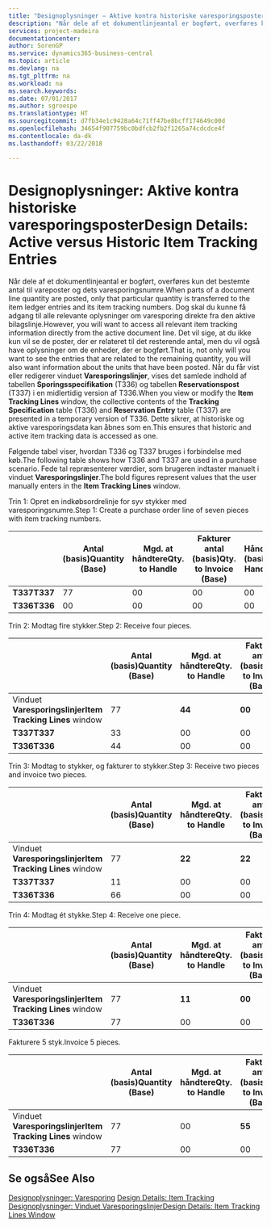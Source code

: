 ```yaml
---
title: "Designoplysninger – Aktive kontra historiske varesporingsposter | Microsoft Docs"
description: "Når dele af et dokumentlinjeantal er bogført, overføres kun det bestemte antal til vareposter og dets varesporingsnumre. Dog skal du kunne få adgang til alle relevante oplysninger om varesporing direkte fra den aktive bilagslinje. Det vil sige, at du ikke kun vil se de poster, der er relateret til det resterende antal, men du vil også have oplysninger om de enheder, der er bogført. Når du får vist eller redigerer vinduet **Varesporingslinjer**, vises det samlede indhold af tabellen **Sporingsspecifikation** (T336) og tabellen **Reservationspost** (T337) i en midlertidig version af T336. Dette sikrer, at historiske og aktive varesporingsdata kan åbnes som en."
services: project-madeira
documentationcenter: 
author: SorenGP
ms.service: dynamics365-business-central
ms.topic: article
ms.devlang: na
ms.tgt_pltfrm: na
ms.workload: na
ms.search.keywords: 
ms.date: 07/01/2017
ms.author: sgroespe
ms.translationtype: HT
ms.sourcegitcommit: d7fb34e1c9428a64c71ff47be8bcff174649c00d
ms.openlocfilehash: 34654f907759bc0bdfcb2fb2f1265a74cdcdce4f
ms.contentlocale: da-dk
ms.lasthandoff: 03/22/2018

---
```

# <a name="design-details-active-versus-historic-item-tracking-entries"></a><span data-ttu-id="85e49-107">Designoplysninger: Aktive kontra historiske varesporingsposter</span><span class="sxs-lookup"><span data-stu-id="85e49-107">Design Details: Active versus Historic Item Tracking Entries</span></span>
<span data-ttu-id="85e49-108">Når dele af et dokumentlinjeantal er bogført, overføres kun det bestemte antal til vareposter og dets varesporingsnumre.</span><span class="sxs-lookup"><span data-stu-id="85e49-108">When parts of a document line quantity are posted, only that particular quantity is transferred to the item ledger entries and its item tracking numbers.</span></span> <span data-ttu-id="85e49-109">Dog skal du kunne få adgang til alle relevante oplysninger om varesporing direkte fra den aktive bilagslinje.</span><span class="sxs-lookup"><span data-stu-id="85e49-109">However, you will want to access all relevant item tracking information directly from the active document line.</span></span> <span data-ttu-id="85e49-110">Det vil sige, at du ikke kun vil se de poster, der er relateret til det resterende antal, men du vil også have oplysninger om de enheder, der er bogført.</span><span class="sxs-lookup"><span data-stu-id="85e49-110">That is, not only will you want to see the entries that are related to the remaining quantity, you will also want information about the units that have been posted.</span></span> <span data-ttu-id="85e49-111">Når du får vist eller redigerer vinduet **Varesporingslinjer**, vises det samlede indhold af tabellen **Sporingsspecifikation** (T336) og tabellen **Reservationspost** (T337) i en midlertidig version af T336.</span><span class="sxs-lookup"><span data-stu-id="85e49-111">When you view or modify the **Item Tracking Lines** window, the collective contents of the **Tracking Specification** table (T336) and **Reservation Entry** table (T337) are presented in a temporary version of T336.</span></span> <span data-ttu-id="85e49-112">Dette sikrer, at historiske og aktive varesporingsdata kan åbnes som en.</span><span class="sxs-lookup"><span data-stu-id="85e49-112">This ensures that historic and active item tracking data is accessed as one.</span></span>  

 <span data-ttu-id="85e49-113">Følgende tabel viser, hvordan T336 og T337 bruges i forbindelse med køb.</span><span class="sxs-lookup"><span data-stu-id="85e49-113">The following table shows how T336 and T337 are used in a purchase scenario.</span></span> <span data-ttu-id="85e49-114">Fede tal repræsenterer værdier, som brugeren indtaster manuelt i vinduet **Varesporingslinjer**.</span><span class="sxs-lookup"><span data-stu-id="85e49-114">The bold figures represent values that the user manually enters in the **Item Tracking Lines** window.</span></span>  

 <span data-ttu-id="85e49-115">Trin 1: Opret en indkøbsordrelinje for syv stykker med varesporingsnumre.</span><span class="sxs-lookup"><span data-stu-id="85e49-115">Step 1: Create a purchase order line of seven pieces with item tracking numbers.</span></span>  

||<span data-ttu-id="85e49-116">**Antal (basis)**</span><span class="sxs-lookup"><span data-stu-id="85e49-116">**Quantity (Base)**</span></span>|<span data-ttu-id="85e49-117">**Mgd. at håndtere**</span><span class="sxs-lookup"><span data-stu-id="85e49-117">**Qty. to Handle**</span></span>|<span data-ttu-id="85e49-118">**Fakturer antal (basis)**</span><span class="sxs-lookup"><span data-stu-id="85e49-118">**Qty. to Invoice (Base)**</span></span>|<span data-ttu-id="85e49-119">**Håndteret antal (basis)**</span><span class="sxs-lookup"><span data-stu-id="85e49-119">**Quantity Handled (Base)**</span></span>|<span data-ttu-id="85e49-120">**Faktureret antal (basis)**</span><span class="sxs-lookup"><span data-stu-id="85e49-120">**Quantity Invoiced (Base)**</span></span>|  
|-|----------------------------------------------|--------------------------------------------|------------------------------------------------------|-------------------------------------------------------|--------------------------------------------------------|  
|<span data-ttu-id="85e49-121">**T337**</span><span class="sxs-lookup"><span data-stu-id="85e49-121">**T337**</span></span>|<span data-ttu-id="85e49-122">7</span><span class="sxs-lookup"><span data-stu-id="85e49-122">7</span></span>|<span data-ttu-id="85e49-123">0</span><span class="sxs-lookup"><span data-stu-id="85e49-123">0</span></span>|<span data-ttu-id="85e49-124">0</span><span class="sxs-lookup"><span data-stu-id="85e49-124">0</span></span>|<span data-ttu-id="85e49-125">0</span><span class="sxs-lookup"><span data-stu-id="85e49-125">0</span></span>|<span data-ttu-id="85e49-126">0</span><span class="sxs-lookup"><span data-stu-id="85e49-126">0</span></span>|  
|<span data-ttu-id="85e49-127">**T336**</span><span class="sxs-lookup"><span data-stu-id="85e49-127">**T336**</span></span>|<span data-ttu-id="85e49-128">0</span><span class="sxs-lookup"><span data-stu-id="85e49-128">0</span></span>|<span data-ttu-id="85e49-129">0</span><span class="sxs-lookup"><span data-stu-id="85e49-129">0</span></span>|<span data-ttu-id="85e49-130">0</span><span class="sxs-lookup"><span data-stu-id="85e49-130">0</span></span>|<span data-ttu-id="85e49-131">0</span><span class="sxs-lookup"><span data-stu-id="85e49-131">0</span></span>|<span data-ttu-id="85e49-132">0</span><span class="sxs-lookup"><span data-stu-id="85e49-132">0</span></span>|  

 <span data-ttu-id="85e49-133">Trin 2: Modtag fire stykker.</span><span class="sxs-lookup"><span data-stu-id="85e49-133">Step 2: Receive four pieces.</span></span>  

||<span data-ttu-id="85e49-134">**Antal (basis)**</span><span class="sxs-lookup"><span data-stu-id="85e49-134">**Quantity (Base)**</span></span>|<span data-ttu-id="85e49-135">**Mgd. at håndtere**</span><span class="sxs-lookup"><span data-stu-id="85e49-135">**Qty. to Handle**</span></span>|<span data-ttu-id="85e49-136">**Fakturer antal (basis)**</span><span class="sxs-lookup"><span data-stu-id="85e49-136">**Qty. to Invoice (Base)**</span></span>|<span data-ttu-id="85e49-137">**Håndteret antal (basis)**</span><span class="sxs-lookup"><span data-stu-id="85e49-137">**Quantity Handled (Base)**</span></span>|<span data-ttu-id="85e49-138">**Faktureret antal (basis)**</span><span class="sxs-lookup"><span data-stu-id="85e49-138">**Quantity Invoiced (Base)**</span></span>|  
|-|----------------------------------------------|--------------------------------------------|------------------------------------------------------|-------------------------------------------------------|--------------------------------------------------------|  
|<span data-ttu-id="85e49-139">Vinduet **Varesporingslinjer**</span><span class="sxs-lookup"><span data-stu-id="85e49-139">**Item Tracking Lines** window</span></span>|<span data-ttu-id="85e49-140">7</span><span class="sxs-lookup"><span data-stu-id="85e49-140">7</span></span>|<span data-ttu-id="85e49-141">**4**</span><span class="sxs-lookup"><span data-stu-id="85e49-141">**4**</span></span>|<span data-ttu-id="85e49-142">**0**</span><span class="sxs-lookup"><span data-stu-id="85e49-142">**0**</span></span>|<span data-ttu-id="85e49-143">0</span><span class="sxs-lookup"><span data-stu-id="85e49-143">0</span></span>|<span data-ttu-id="85e49-144">0</span><span class="sxs-lookup"><span data-stu-id="85e49-144">0</span></span>|  
|<span data-ttu-id="85e49-145">**T337**</span><span class="sxs-lookup"><span data-stu-id="85e49-145">**T337**</span></span>|<span data-ttu-id="85e49-146">3</span><span class="sxs-lookup"><span data-stu-id="85e49-146">3</span></span>|<span data-ttu-id="85e49-147">0</span><span class="sxs-lookup"><span data-stu-id="85e49-147">0</span></span>|<span data-ttu-id="85e49-148">0</span><span class="sxs-lookup"><span data-stu-id="85e49-148">0</span></span>|<span data-ttu-id="85e49-149">0</span><span class="sxs-lookup"><span data-stu-id="85e49-149">0</span></span>|<span data-ttu-id="85e49-150">0</span><span class="sxs-lookup"><span data-stu-id="85e49-150">0</span></span>|  
|<span data-ttu-id="85e49-151">**T336**</span><span class="sxs-lookup"><span data-stu-id="85e49-151">**T336**</span></span>|<span data-ttu-id="85e49-152">4</span><span class="sxs-lookup"><span data-stu-id="85e49-152">4</span></span>|<span data-ttu-id="85e49-153">0</span><span class="sxs-lookup"><span data-stu-id="85e49-153">0</span></span>|<span data-ttu-id="85e49-154">0</span><span class="sxs-lookup"><span data-stu-id="85e49-154">0</span></span>|<span data-ttu-id="85e49-155">4</span><span class="sxs-lookup"><span data-stu-id="85e49-155">4</span></span>|<span data-ttu-id="85e49-156">0</span><span class="sxs-lookup"><span data-stu-id="85e49-156">0</span></span>|  

 <span data-ttu-id="85e49-157">Trin 3: Modtag to stykker, og fakturer to stykker.</span><span class="sxs-lookup"><span data-stu-id="85e49-157">Step 3: Receive two pieces and invoice two pieces.</span></span>  

||<span data-ttu-id="85e49-158">**Antal (basis)**</span><span class="sxs-lookup"><span data-stu-id="85e49-158">**Quantity (Base)**</span></span>|<span data-ttu-id="85e49-159">**Mgd. at håndtere**</span><span class="sxs-lookup"><span data-stu-id="85e49-159">**Qty. to Handle**</span></span>|<span data-ttu-id="85e49-160">**Fakturer antal (basis)**</span><span class="sxs-lookup"><span data-stu-id="85e49-160">**Qty. to Invoice (Base)**</span></span>|<span data-ttu-id="85e49-161">**Håndteret antal (basis)**</span><span class="sxs-lookup"><span data-stu-id="85e49-161">**Quantity Handled (Base)**</span></span>|<span data-ttu-id="85e49-162">**Faktureret antal (basis)**</span><span class="sxs-lookup"><span data-stu-id="85e49-162">**Quantity Invoiced (Base)**</span></span>|  
|-|----------------------------------------------|--------------------------------------------|------------------------------------------------------|-------------------------------------------------------|--------------------------------------------------------|  
|<span data-ttu-id="85e49-163">Vinduet **Varesporingslinjer**</span><span class="sxs-lookup"><span data-stu-id="85e49-163">**Item Tracking Lines** window</span></span>|<span data-ttu-id="85e49-164">7</span><span class="sxs-lookup"><span data-stu-id="85e49-164">7</span></span>|<span data-ttu-id="85e49-165">**2**</span><span class="sxs-lookup"><span data-stu-id="85e49-165">**2**</span></span>|<span data-ttu-id="85e49-166">**2**</span><span class="sxs-lookup"><span data-stu-id="85e49-166">**2**</span></span>|<span data-ttu-id="85e49-167">4</span><span class="sxs-lookup"><span data-stu-id="85e49-167">4</span></span>|<span data-ttu-id="85e49-168">0</span><span class="sxs-lookup"><span data-stu-id="85e49-168">0</span></span>|  
|<span data-ttu-id="85e49-169">**T337**</span><span class="sxs-lookup"><span data-stu-id="85e49-169">**T337**</span></span>|<span data-ttu-id="85e49-170">1</span><span class="sxs-lookup"><span data-stu-id="85e49-170">1</span></span>|<span data-ttu-id="85e49-171">0</span><span class="sxs-lookup"><span data-stu-id="85e49-171">0</span></span>|<span data-ttu-id="85e49-172">0</span><span class="sxs-lookup"><span data-stu-id="85e49-172">0</span></span>|<span data-ttu-id="85e49-173">0</span><span class="sxs-lookup"><span data-stu-id="85e49-173">0</span></span>|<span data-ttu-id="85e49-174">0</span><span class="sxs-lookup"><span data-stu-id="85e49-174">0</span></span>|  
|<span data-ttu-id="85e49-175">**T336**</span><span class="sxs-lookup"><span data-stu-id="85e49-175">**T336**</span></span>|<span data-ttu-id="85e49-176">6</span><span class="sxs-lookup"><span data-stu-id="85e49-176">6</span></span>|<span data-ttu-id="85e49-177">0</span><span class="sxs-lookup"><span data-stu-id="85e49-177">0</span></span>|<span data-ttu-id="85e49-178">0</span><span class="sxs-lookup"><span data-stu-id="85e49-178">0</span></span>|<span data-ttu-id="85e49-179">6</span><span class="sxs-lookup"><span data-stu-id="85e49-179">6</span></span>|<span data-ttu-id="85e49-180">2</span><span class="sxs-lookup"><span data-stu-id="85e49-180">2</span></span>|  

 <span data-ttu-id="85e49-181">Trin 4: Modtag ét stykke.</span><span class="sxs-lookup"><span data-stu-id="85e49-181">Step 4: Receive one piece.</span></span>  

||<span data-ttu-id="85e49-182">**Antal (basis)**</span><span class="sxs-lookup"><span data-stu-id="85e49-182">**Quantity (Base)**</span></span>|<span data-ttu-id="85e49-183">**Mgd. at håndtere**</span><span class="sxs-lookup"><span data-stu-id="85e49-183">**Qty. to Handle**</span></span>|<span data-ttu-id="85e49-184">**Fakturer antal (basis)**</span><span class="sxs-lookup"><span data-stu-id="85e49-184">**Qty. to Invoice (Base)**</span></span>|<span data-ttu-id="85e49-185">**Håndteret antal (basis)**</span><span class="sxs-lookup"><span data-stu-id="85e49-185">**Quantity Handled (Base)**</span></span>|<span data-ttu-id="85e49-186">**Faktureret antal (basis)**</span><span class="sxs-lookup"><span data-stu-id="85e49-186">**Quantity Invoiced (Base)**</span></span>|  
|-|----------------------------------------------|--------------------------------------------|------------------------------------------------------|-------------------------------------------------------|--------------------------------------------------------|  
|<span data-ttu-id="85e49-187">Vinduet **Varesporingslinjer**</span><span class="sxs-lookup"><span data-stu-id="85e49-187">**Item Tracking Lines** window</span></span>|<span data-ttu-id="85e49-188">7</span><span class="sxs-lookup"><span data-stu-id="85e49-188">7</span></span>|<span data-ttu-id="85e49-189">**1**</span><span class="sxs-lookup"><span data-stu-id="85e49-189">**1**</span></span>|<span data-ttu-id="85e49-190">**0**</span><span class="sxs-lookup"><span data-stu-id="85e49-190">**0**</span></span>|<span data-ttu-id="85e49-191">6</span><span class="sxs-lookup"><span data-stu-id="85e49-191">6</span></span>|<span data-ttu-id="85e49-192">2</span><span class="sxs-lookup"><span data-stu-id="85e49-192">2</span></span>|  
|<span data-ttu-id="85e49-193">**T336**</span><span class="sxs-lookup"><span data-stu-id="85e49-193">**T336**</span></span>|<span data-ttu-id="85e49-194">7</span><span class="sxs-lookup"><span data-stu-id="85e49-194">7</span></span>|<span data-ttu-id="85e49-195">0</span><span class="sxs-lookup"><span data-stu-id="85e49-195">0</span></span>|<span data-ttu-id="85e49-196">0</span><span class="sxs-lookup"><span data-stu-id="85e49-196">0</span></span>|<span data-ttu-id="85e49-197">7</span><span class="sxs-lookup"><span data-stu-id="85e49-197">7</span></span>|<span data-ttu-id="85e49-198">2</span><span class="sxs-lookup"><span data-stu-id="85e49-198">2</span></span>|  

 <span data-ttu-id="85e49-199">Fakturere 5 styk.</span><span class="sxs-lookup"><span data-stu-id="85e49-199">Invoice 5 pieces.</span></span>  

||<span data-ttu-id="85e49-200">**Antal (basis)**</span><span class="sxs-lookup"><span data-stu-id="85e49-200">**Quantity (Base)**</span></span>|<span data-ttu-id="85e49-201">**Mgd. at håndtere**</span><span class="sxs-lookup"><span data-stu-id="85e49-201">**Qty. to Handle**</span></span>|<span data-ttu-id="85e49-202">**Fakturer antal (basis)**</span><span class="sxs-lookup"><span data-stu-id="85e49-202">**Qty. to Invoice (Base)**</span></span>|<span data-ttu-id="85e49-203">**Håndteret antal (basis)**</span><span class="sxs-lookup"><span data-stu-id="85e49-203">**Quantity Handled (Base)**</span></span>|<span data-ttu-id="85e49-204">**Faktureret antal (basis)**</span><span class="sxs-lookup"><span data-stu-id="85e49-204">**Quantity Invoiced (Base)**</span></span>|  
|-|----------------------------------------------|--------------------------------------------|------------------------------------------------------|-------------------------------------------------------|--------------------------------------------------------|  
|<span data-ttu-id="85e49-205">Vinduet **Varesporingslinjer**</span><span class="sxs-lookup"><span data-stu-id="85e49-205">**Item Tracking Lines** window</span></span>|<span data-ttu-id="85e49-206">7</span><span class="sxs-lookup"><span data-stu-id="85e49-206">7</span></span>|<span data-ttu-id="85e49-207">0</span><span class="sxs-lookup"><span data-stu-id="85e49-207">0</span></span>|<span data-ttu-id="85e49-208">**5**</span><span class="sxs-lookup"><span data-stu-id="85e49-208">**5**</span></span>|<span data-ttu-id="85e49-209">7</span><span class="sxs-lookup"><span data-stu-id="85e49-209">7</span></span>|<span data-ttu-id="85e49-210">2</span><span class="sxs-lookup"><span data-stu-id="85e49-210">2</span></span>|  
|<span data-ttu-id="85e49-211">**T336**</span><span class="sxs-lookup"><span data-stu-id="85e49-211">**T336**</span></span>|<span data-ttu-id="85e49-212">7</span><span class="sxs-lookup"><span data-stu-id="85e49-212">7</span></span>|<span data-ttu-id="85e49-213">0</span><span class="sxs-lookup"><span data-stu-id="85e49-213">0</span></span>|<span data-ttu-id="85e49-214">0</span><span class="sxs-lookup"><span data-stu-id="85e49-214">0</span></span>|<span data-ttu-id="85e49-215">7</span><span class="sxs-lookup"><span data-stu-id="85e49-215">7</span></span>|<span data-ttu-id="85e49-216">7</span><span class="sxs-lookup"><span data-stu-id="85e49-216">7</span></span>|  

## <a name="see-also"></a><span data-ttu-id="85e49-217">Se også</span><span class="sxs-lookup"><span data-stu-id="85e49-217">See Also</span></span>  
 <span data-ttu-id="85e49-218">[Designoplysninger: Varesporing](design-details-item-tracking.md) </span><span class="sxs-lookup"><span data-stu-id="85e49-218">[Design Details: Item Tracking](design-details-item-tracking.md) </span></span>  
 [<span data-ttu-id="85e49-219">Designoplysninger: Vinduet Varesporingslinjer</span><span class="sxs-lookup"><span data-stu-id="85e49-219">Design Details: Item Tracking Lines Window</span></span>](design-details-item-tracking-lines-window.md)

